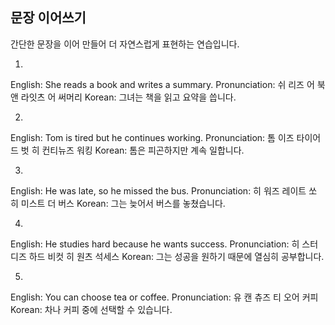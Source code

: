 ## 문장 이어쓰기

간단한 문장을 이어 만들어 더 자연스럽게 표현하는 연습입니다.

1.
English: She reads a book and writes a summary.
Pronunciation: 쉬 리즈 어 북 앤 라잇츠 어 써머리
Korean: 그녀는 책을 읽고 요약을 씁니다.

2.
English: Tom is tired but he continues working.
Pronunciation: 톰 이즈 타이어드 벗 히 컨티뉴즈 워킹
Korean: 톰은 피곤하지만 계속 일합니다.

3.
English: He was late, so he missed the bus.
Pronunciation: 히 워즈 레이트 쏘 히 미스트 더 버스
Korean: 그는 늦어서 버스를 놓쳤습니다.

4.
English: He studies hard because he wants success.
Pronunciation: 히 스터디즈 하드 비컷 히 원츠 석세스
Korean: 그는 성공을 원하기 때문에 열심히 공부합니다.

5.
English: You can choose tea or coffee.
Pronunciation: 유 캔 츄즈 티 오어 커피
Korean: 차나 커피 중에 선택할 수 있습니다.
